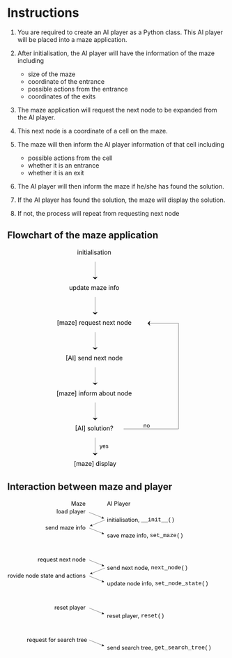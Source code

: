 # Instructions

1. You are required to create an AI player as a Python class. This AI player will be placed into a maze application.

2. After initialisation, the AI player will have the information of the maze including
                
    - size of the maze
    - coordinate of the entrance
    - possible actions from the entrance
    - coordinates of the exits

3. The maze application will request the next node to be expanded from the AI player. 
							
4. This next node is a coordinate of a cell on the maze.

5. The maze will then inform the AI player information of that cell including

    - possible actions from the cell
    - whether it is an entrance
    - whether it is an exit

6. The AI player will then inform the maze if he/she has found the solution.

7. If the AI player has found the solution, the maze will display the solution.

8. If not, the process will repeat from requesting next node

<style>
  .fcn { font-family: 'Courier New', Courier, monospace; }
</style>

## Flowchart of the maze application

<svg width="100%" viewBox="-400 -20 1000 1000">
  <text x="0" y="0" dominant-baseline="middle" text-anchor="middle" fill="black" style="font-size:28px">
    <tspan>initialisation</tspan>
    <tspan x="0" dy="160">update maze info</tspan>
    <tspan x="0" dy="160">[maze] request next node</tspan>
    <tspan x="0" dy="160">[AI] send next node</tspan>
    <tspan x="0" dy="160">[maze] inform about node</tspan>
    <tspan x="0" dy="160">[AI] solution?</tspan>
    <tspan x="0" dy="160">[maze] display</tspan>
  </text>
  <path d="M 0 40 v 80 l 10 -10 l -10 3 l -10 -3 l 10 10" stroke="black" fill="black" />
  <path d="M 0 200 v 80 l 10 -10 l -10 3 l -10 -3 l 10 10" stroke="black" fill="black" />
  <path d="M 0 360 v 80 l 10 -10 l -10 3 l -10 -3 l 10 10" stroke="black" fill="black" />
  <path d="M 0 520 v 80 l 10 -10 l -10 3 l -10 -3 l 10 10" stroke="black" fill="black" />
  <path d="M 0 680 v 80 l 10 -10 l -10 3 l -10 -3 l 10 10" stroke="black" fill="black" />
  <path d="M 0 840 v 80 l 10 -10 l -10 3 l -10 -3 l 10 10" stroke="black" fill="black" />
  <path d="M 130 800 h 250 V 320 h -140" stroke="black" fill="none" />
  <path d="M 240 320 l 10 10 l -3 -10 l 3 -10 l -10 10" stroke="black" fill="black" />
  <text x="220" y="800" dominant-baseline="text-after-edge" text-anchor="start" fill="black" style="font-size:25px">no</text>
  <text x="20" y="880" dominant-baseline="middle" text-anchor="start" fill="black" style="font-size:25px">yes</text>
</svg>

## Interaction between maze and player

<svg width="100%" viewBox="-450 -20 1100 800">
  <text x="-50" y="0" text-anchor="end" dominant-baseline="middle" fill="black" style="font-size:28px">
    <tspan>Maze</tspan>
    <tspan x="-50" dy="40">load player</tspan>
    <tspan x="-50" dy="80">send maze info</tspan>
    <tspan x="-50" dy="160">request next node</tspan>
    <tspan x="-50" dy="80">provide node state and actions</tspan>
    <tspan x="-50" dy="160">reset player</tspan>
    <tspan x="-50" dy="160">request for search tree</tspan>
  </text>
  <text x="50" y="0" text-anchor="start" dominant-baseline="middle" fill="black" style="font-size:28px">
    <tspan x="50">AI Player</tspan>
    <tspan x="50" dy="80">initialisation, <tspan class="fcn">__init__()</tspan></tspan>
    <tspan x="50" dy="80">save maze info, <tspan class="fcn">set_maze()</tspan></tspan>
    <tspan x="50" dy="160">send next node, <tspan class="fcn">next_node()</tspan></tspan>
    <tspan x="50" dy="80">update node info, <tspan class="fcn">set_node_state()</tspan></tspan>
    <tspan x="50" dy="160">reset player, <tspan class="fcn">reset()</tspan></tspan>
    <tspan x="50" dy="160">send search tree, <tspan class="fcn">get_search_tree()</tspan></tspan>
  </text>
  <path d="M -40 40 h 80 l -10 -5 l 3 5 l -3 5 l 10 -5" transform="rotate(21.8,-45,40)" stroke="black" fill="black" />
  <path d="M -40 120 h 80 l -10 -5 l 3 5 l -3 5 l 10 -5" transform="rotate(21.8,-40,120)" stroke="black" fill="black" />
  <path d="M -40 280 h 80 l -10 -5 l 3 5 l -3 5 l 10 -5" transform="rotate(21.8,-40,280)" stroke="black" fill="black" />
  <path d="M -40 360 h 80 l -10 -5 l 3 5 l -3 5 l 10 -5" transform="rotate(21.8,-40,360)" stroke="black" fill="black" />
  <path d="M -40 520 h 80 l -10 -5 l 3 5 l -3 5 l 10 -5" transform="rotate(21.8,-40,520)" stroke="black" fill="black" />
  <path d="M -40 680 h 80 l -10 -5 l 3 5 l -3 5 l 10 -5" transform="rotate(21.8,-40,680)" stroke="black" fill="black" />
  <path d="M 40 80 h -80 l 10 -5 l -3 5 l 3 5 l -10 -5" transform="rotate(-21.8,40,80)" stroke="black" fill="black" />
  <path d="M 40 320 h -80 l 10 -5 l -3 5 l 3 5 l -10 -5" transform="rotate(-21.8,40,320)" stroke="black" fill="black" />
</svg>